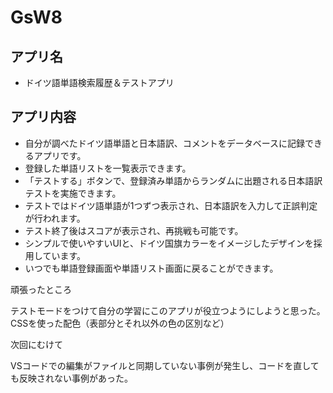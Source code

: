 # GsW8

## アプリ名

- ドイツ語単語検索履歴＆テストアプリ

## アプリ内容

- 自分が調べたドイツ語単語と日本語訳、コメントをデータベースに記録できるアプリです。
- 登録した単語リストを一覧表示できます。
- 「テストする」ボタンで、登録済み単語からランダムに出題される日本語訳テストを実施できます。
- テストではドイツ語単語が1つずつ表示され、日本語訳を入力して正誤判定が行われます。
- テスト終了後はスコアが表示され、再挑戦も可能です。
- シンプルで使いやすいUIと、ドイツ国旗カラーをイメージしたデザインを採用しています。
- いつでも単語登録画面や単語リスト画面に戻ることができます。

頑張ったところ

テストモードをつけて自分の学習にこのアプリが役立つようにしようと思った。
CSSを使った配色（表部分とそれ以外の色の区別など）

次回にむけて

VSコードでの編集がファイルと同期していない事例が発生し、コードを直しても反映されない事例があった。
